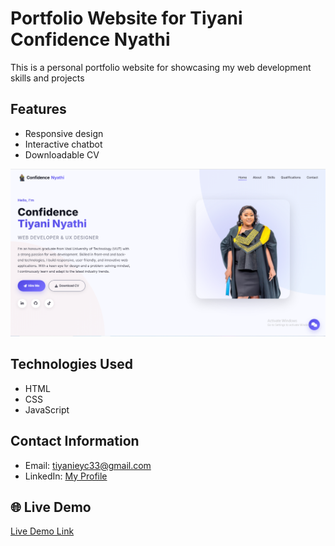 # Portfolio Website for Tiyani Confidence Nyathi
This is a personal portfolio website for showcasing my web development skills and projects
## Features
- Responsive design
- Interactive chatbot
- Downloadable CV

![Portfolio Screenshot](img/web.png)


## Technologies Used
- HTML
- CSS
- JavaScript

## Contact Information
- Email: [tiyanieyc33@gmail.com](mailto:tiyanieyc33@gmail.com)
- LinkedIn: [My Profile](http://linkedin.com/in/tiyani-confidence-334541197)

## 🌐 Live Demo

[Live Demo Link](https://tiyani33.github.io/Tiyani-website-portfolio/)
